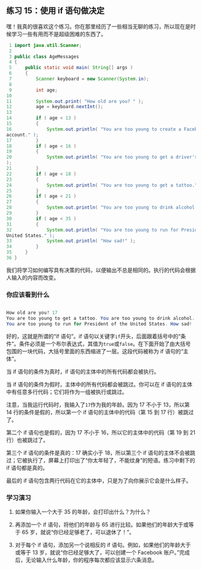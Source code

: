 ## 练习 15：使用 if 语句做决定

嘿！我真的很喜欢这个练习。你在那里经历了一些相当无聊的练习，所以现在是时候学习一些有用而不是超级困难的东西了。

```java
 1 import java.util.Scanner;
 2 
 3 public class AgeMessages
 4 {
 5     public static void main( String[] args )
 6     {
 7         Scanner keyboard = new Scanner(System.in);
 8 
 9         int age;
10 
11         System.out.print( "How old are you? " );
12         age = keyboard.nextInt();
13 
14         if ( age < 13 )
15         {
16             System.out.println( "You are too young to create a Facebook 
account." );
17         }
18         if ( age < 16 )
19         {
20             System.out.println( "You are too young to get a driver's license."
);
21         }
22         if ( age < 18 )
23         {
24             System.out.println( "You are too young to get a tattoo." );
25         }
26         if ( age < 21 )
27         {
28             System.out.println( "You are too young to drink alcohol." );
29         }
30         if ( age < 35 )
31         {
32             System.out.println( "You are too young to run for President of the
United States." );
33             System.out.println( "How sad!" );
34         }
35     }
36 }
```

我们将学习如何编写具有决策的代码，以便输出不总是相同的。执行的代码会根据人输入的内容而改变。

### 你应该看到什么

```java

How old are you? 17
You are too young to get a tattoo. You are too young to drink alcohol.
You are too young to run for President of the United States. How sad!
```

好的，这就是所谓的“if 语句”。if 语句以关键字`if`开头，后面跟着括号中的“条件”。条件必须是一个布尔表达式，其值为`true`或`false`。在下面开始了由大括号包围的一块代码，大括号里面的东西缩进了一层。这段代码被称为 if 语句的“主体”。

当 if 语句的条件为真时，if 语句的主体中的所有代码都会被执行。

当 if 语句的条件为假时，主体中的所有代码都会被跳过。你可以在 if 语句的主体中有任意多行代码；它们将作为一组被执行或跳过。

注意，当我运行代码时，我输入了`17`作为我的年龄。因为 17 不小于 13，所以第 14 行的条件是假的，所以第一个 if 语句的主体中的代码（第 15 到 17 行）被跳过了。

第二个 if 语句也是假的，因为 17 不小于 16，所以它的主体中的代码（第 19 到 21 行）也被跳过了。

第三个 if 语句的条件是真的：17 确实小于 18，所以第三个 if 语句的主体不会被跳过；它被执行了，屏幕上打印出了“你太年轻了，不能纹身”的短语。练习中剩下的 if 语句都是真的。

最后的 if 语句包含两行代码在它的主体中，只是为了向你展示它会是什么样子。

### 学习演习

1.  如果你输入一个大于 35 的年龄，会打印出什么？为什么？

1.  再添加一个 if 语句，将他们的年龄与 65 进行比较。如果他们的年龄大于或等于 65 岁，就说“你已经足够老了，可以退休了！”。

1.  对于每个 if 语句，添加另一个说相反的 if 语句。例如，如果他们的年龄大于或等于 13 岁，就说“你已经足够大了，可以创建一个 Facebook 账户。”完成后，无论输入什么年龄，你的程序每次都应该显示六条消息。


